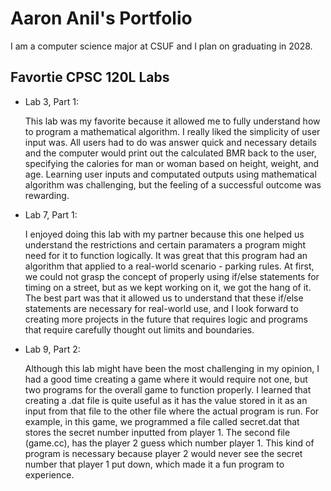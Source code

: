 # Aaron Anil's Portfolio

I am a computer science major at CSUF and I plan on graduating in 2028.

## Favortie CPSC 120L Labs

* Lab 3, Part 1:

    This lab was my favorite because it allowed me to fully understand how to program a mathematical algorithm. I really liked the simplicity of user input was. All users had to do was answer quick and necessary details and the computer would print out the calculated BMR back to the user, specifying the calories for man or woman based on height, weight, and age. Learning user inputs and computated outputs using mathematical algorithm was challenging, but the feeling of a successful outcome was rewarding.

* Lab 7, Part 1:

    I enjoyed doing this lab with my partner because this one helped us understand the restrictions and certain paramaters a program might need for it to function logically. It was great that this program had an algorithm that applied to a real-world scenario - parking rules. At first, we could not grasp the concept of properly using if/else statements for timing on a street, but as we kept working on it, we got the hang of it. The best part was that it allowed us to understand that these if/else statements are necessary for real-world use, and I look forward to creating more projects in the future that requires logic and programs that require carefully thought out limits and boundaries.

* Lab 9, Part 2:

    Although this lab might have been the most challenging in my opinion, I had a good time creating a game where it would require not one, but two programs for the overall game to function properly. I learned that creating a .dat file is quite useful as it has the value stored in it as an input from that file to the other file where the actual program is run. For example, in this game, we programmed a file called secret.dat that stores the secret number inputted from player 1. The second file (game.cc), has the player 2 guess which number player 1. This kind of program is necessary because player 2 would never see the secret number that player 1 put down, which made it a fun program to experience. 